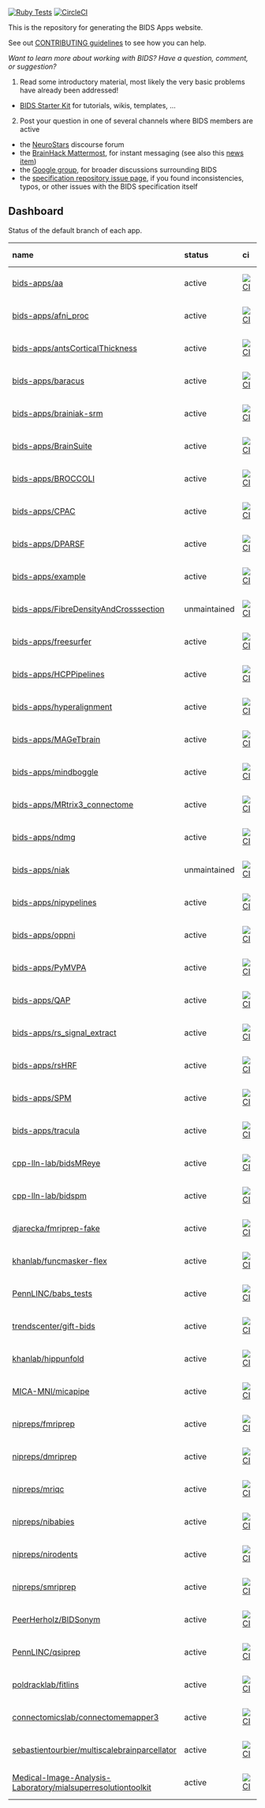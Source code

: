 [![Ruby Tests](https://github.com/bids-apps/bids-apps.github.io/actions/workflows/ruby_tests.yml/badge.svg)](https://github.com/bids-apps/bids-apps.github.io/actions/workflows/ruby_tests.yml)
[![CircleCI](https://circleci.com/gh/bids-apps/bids-apps.github.io/tree/master.svg?style=shield)](https://circleci.com/gh/bids-apps/bids-apps.github.io/tree/master)

This is the repository for generating the BIDS Apps website.

See out [CONTRIBUTING guidelines](./CONTRIBUTING.md) to see how you can help.

*Want to learn more about working with BIDS? Have a question, comment, or suggestion?*

1. Read some introductory material, most likely the very basic problems have already been addressed!
  - [BIDS Starter Kit](https://github.com/bids-standard/bids-starter-kit) for tutorials, wikis, templates, ...
2. Post your question in one of several channels where BIDS members are active
  - the [NeuroStars](https://neurostars.org/tags/bids) discourse forum
  - the [BrainHack Mattermost](https://mattermost.brainhack.org), for instant messaging (see also this [news item](https://bids.neuroimaging.io/2020/06/24/Join-the-BIDS-community-on-the-BrainHack-Mattermost.html))
  - the [Google group](https://groups.google.com/forum/#!forum/bids-discussion), for broader discussions surrounding BIDS
  - the [specification repository issue page](https://github.com/bids-standard/bids-specification/issues), if you found inconsistencies, typos, or other issues with the BIDS specification itself

## Dashboard

Status of the default branch of each app.

<!-- INSERT DASHBOARD HERE -->


| name                                                                                                                                            | status       | ci                                                                                                                                                                                                               | last commit                                                                                                                   | version                                                                                                                        |
|:------------------------------------------------------------------------------------------------------------------------------------------------|:-------------|:-----------------------------------------------------------------------------------------------------------------------------------------------------------------------------------------------------------------|:------------------------------------------------------------------------------------------------------------------------------|:-------------------------------------------------------------------------------------------------------------------------------|
| [bids-apps/aa](https://github.com/bids-apps/aa)                                                                                                 | active       | [![CI](https://circleci.com/gh/bids-apps/aa.svg?style=shield)](https://circleci.com/gh/bids-apps/aa/tree/master)                                                                                                 | ![GitHub last commit](https://img.shields.io/github/last-commit/bids-apps/aa)                                                 | ![version tag](https://img.shields.io/github/v/tag/bids-apps/aa?label=version)                                                 |
| [bids-apps/afni_proc](https://github.com/bids-apps/afni_proc)                                                                                   | active       | [![CI](https://circleci.com/gh/bids-apps/afni_proc.svg?style=shield)](https://circleci.com/gh/bids-apps/afni_proc/tree/master)                                                                                   | ![GitHub last commit](https://img.shields.io/github/last-commit/bids-apps/afni_proc)                                          | ![version tag](https://img.shields.io/github/v/tag/bids-apps/afni_proc?label=version)                                          |
| [bids-apps/antsCorticalThickness](https://github.com/bids-apps/antsCorticalThickness)                                                           | active       | [![CI](https://circleci.com/gh/bids-apps/antsCorticalThickness.svg?style=shield)](https://circleci.com/gh/bids-apps/antsCorticalThickness/tree/master)                                                           | ![GitHub last commit](https://img.shields.io/github/last-commit/bids-apps/antsCorticalThickness)                              | ![version tag](https://img.shields.io/github/v/tag/bids-apps/antscorticalthickness?label=version)                              |
| [bids-apps/baracus](https://github.com/bids-apps/baracus)                                                                                       | active       | [![CI](https://circleci.com/gh/bids-apps/baracus.svg?style=shield)](https://circleci.com/gh/bids-apps/baracus/tree/master)                                                                                       | ![GitHub last commit](https://img.shields.io/github/last-commit/bids-apps/baracus)                                            | ![version tag](https://img.shields.io/github/v/tag/bids-apps/baracus?label=version)                                            |
| [bids-apps/brainiak-srm](https://github.com/bids-apps/brainiak-srm)                                                                             | active       | [![CI](https://circleci.com/gh/bids-apps/brainiak-srm.svg?style=shield)](https://circleci.com/gh/bids-apps/brainiak-srm/tree/master)                                                                             | ![GitHub last commit](https://img.shields.io/github/last-commit/bids-apps/brainiak-srm)                                       | ![version tag](https://img.shields.io/github/v/tag/bids-apps/brainiak-srm?label=version)                                       |
| [bids-apps/BrainSuite](https://github.com/bids-apps/BrainSuite)                                                                                 | active       | [![CI](https://circleci.com/gh/bids-apps/BrainSuite.svg?style=shield)](https://circleci.com/gh/bids-apps/BrainSuite/tree/master)                                                                                 | ![GitHub last commit](https://img.shields.io/github/last-commit/bids-apps/BrainSuite)                                         | ![version tag](https://img.shields.io/github/v/tag/bids-apps/brainsuite?label=version)                                         |
| [bids-apps/BROCCOLI](https://github.com/bids-apps/BROCCOLI)                                                                                     | active       | [![CI](https://circleci.com/gh/bids-apps/BROCCOLI.svg?style=shield)](https://circleci.com/gh/bids-apps/BROCCOLI/tree/master)                                                                                     | ![GitHub last commit](https://img.shields.io/github/last-commit/bids-apps/BROCCOLI)                                           | ![version tag](https://img.shields.io/github/v/tag/bids-apps/broccoli?label=version)                                           |
| [bids-apps/CPAC](https://github.com/bids-apps/CPAC)                                                                                             | active       | [![CI](https://circleci.com/gh/bids-apps/CPAC.svg?style=shield)](https://circleci.com/gh/bids-apps/CPAC/tree/master)                                                                                             | ![GitHub last commit](https://img.shields.io/github/last-commit/bids-apps/CPAC)                                               | ![version tag](https://img.shields.io/github/v/tag/bids-apps/cpac?label=version)                                               |
| [bids-apps/DPARSF](https://github.com/bids-apps/DPARSF)                                                                                         | active       | [![CI](https://circleci.com/gh/bids-apps/DPARSF.svg?style=shield)](https://circleci.com/gh/bids-apps/DPARSF/tree/master)                                                                                         | ![GitHub last commit](https://img.shields.io/github/last-commit/bids-apps/DPARSF)                                             | ![version tag](https://img.shields.io/github/v/tag/bids-apps/dparsf?label=version)                                             |
| [bids-apps/example](https://github.com/bids-apps/example)                                                                                       | active       | [![CI](https://circleci.com/gh/bids-apps/example.svg?style=shield)](https://circleci.com/gh/bids-apps/example/tree/master)                                                                                       | ![GitHub last commit](https://img.shields.io/github/last-commit/bids-apps/example)                                            | ![version tag](https://img.shields.io/github/v/tag/bids-apps/example?label=version)                                            |
| [bids-apps/FibreDensityAndCrosssection](https://github.com/bids-apps/FibreDensityAndCrosssection)                                               | unmaintained | [![CI](https://circleci.com/gh/bids-apps/FibreDensityAndCrosssection.svg?style=shield)](https://circleci.com/gh/bids-apps/FibreDensityAndCrosssection/tree/master)                                               | ![GitHub last commit](https://img.shields.io/github/last-commit/bids-apps/FibreDensityAndCrosssection)                        | ![version tag](https://img.shields.io/github/v/tag/bids-apps/fibredensityandcrosssection?label=version)                        |
| [bids-apps/freesurfer](https://github.com/bids-apps/freesurfer)                                                                                 | active       | [![CI](https://circleci.com/gh/bids-apps/freesurfer.svg?style=shield)](https://circleci.com/gh/bids-apps/freesurfer/tree/master)                                                                                 | ![GitHub last commit](https://img.shields.io/github/last-commit/bids-apps/freesurfer)                                         | ![version tag](https://img.shields.io/github/v/tag/bids-apps/freesurfer?label=version)                                         |
| [bids-apps/HCPPipelines](https://github.com/bids-apps/HCPPipelines)                                                                             | active       | [![CI](https://circleci.com/gh/bids-apps/HCPPipelines.svg?style=shield)](https://circleci.com/gh/bids-apps/HCPPipelines/tree/master)                                                                             | ![GitHub last commit](https://img.shields.io/github/last-commit/bids-apps/HCPPipelines)                                       | ![version tag](https://img.shields.io/github/v/tag/bids-apps/hcppipelines?label=version)                                       |
| [bids-apps/hyperalignment](https://github.com/bids-apps/hyperalignment)                                                                         | active       | [![CI](https://circleci.com/gh/bids-apps/hyperalignment.svg?style=shield)](https://circleci.com/gh/bids-apps/hyperalignment/tree/master)                                                                         | ![GitHub last commit](https://img.shields.io/github/last-commit/bids-apps/hyperalignment)                                     | ![version tag](https://img.shields.io/github/v/tag/bids-apps/hyperalignment?label=version)                                     |
| [bids-apps/MAGeTbrain](https://github.com/bids-apps/MAGeTbrain)                                                                                 | active       | [![CI](https://circleci.com/gh/bids-apps/MAGeTbrain.svg?style=shield)](https://circleci.com/gh/bids-apps/MAGeTbrain/tree/master)                                                                                 | ![GitHub last commit](https://img.shields.io/github/last-commit/bids-apps/MAGeTbrain)                                         | ![version tag](https://img.shields.io/github/v/tag/bids-apps/magetbrain?label=version)                                         |
| [bids-apps/mindboggle](https://github.com/bids-apps/mindboggle)                                                                                 | active       | [![CI](https://circleci.com/gh/bids-apps/mindboggle.svg?style=shield)](https://circleci.com/gh/bids-apps/mindboggle/tree/master)                                                                                 | ![GitHub last commit](https://img.shields.io/github/last-commit/bids-apps/mindboggle)                                         | ![version tag](https://img.shields.io/github/v/tag/bids-apps/mindboggle?label=version)                                         |
| [bids-apps/MRtrix3_connectome](https://github.com/bids-apps/MRtrix3_connectome)                                                                 | active       | [![CI](https://circleci.com/gh/bids-apps/MRtrix3_connectome.svg?style=shield)](https://circleci.com/gh/bids-apps/MRtrix3_connectome/tree/master)                                                                 | ![GitHub last commit](https://img.shields.io/github/last-commit/bids-apps/MRtrix3_connectome)                                 | ![version tag](https://img.shields.io/github/v/tag/bids-apps/mrtrix3_connectome?label=version)                                 |
| [bids-apps/ndmg](https://github.com/bids-apps/ndmg)                                                                                             | active       | [![CI](https://circleci.com/gh/bids-apps/ndmg.svg?style=shield)](https://circleci.com/gh/bids-apps/ndmg/tree/master)                                                                                             | ![GitHub last commit](https://img.shields.io/github/last-commit/bids-apps/ndmg)                                               | ![version tag](https://img.shields.io/github/v/tag/bids-apps/ndmg?label=version)                                               |
| [bids-apps/niak](https://github.com/bids-apps/niak)                                                                                             | unmaintained | [![CI](https://circleci.com/gh/bids-apps/niak.svg?style=shield)](https://circleci.com/gh/bids-apps/niak/tree/master)                                                                                             | ![GitHub last commit](https://img.shields.io/github/last-commit/bids-apps/niak)                                               | ![version tag](https://img.shields.io/github/v/tag/bids-apps/niak?label=version)                                               |
| [bids-apps/nipypelines](https://github.com/bids-apps/nipypelines)                                                                               | active       | [![CI](https://circleci.com/gh/bids-apps/nipypelines.svg?style=shield)](https://circleci.com/gh/bids-apps/nipypelines/tree/master)                                                                               | ![GitHub last commit](https://img.shields.io/github/last-commit/bids-apps/nipypelines)                                        | ![version tag](https://img.shields.io/github/v/tag/bids-apps/nipypelines?label=version)                                        |
| [bids-apps/oppni](https://github.com/bids-apps/oppni)                                                                                           | active       | [![CI](https://circleci.com/gh/bids-apps/oppni.svg?style=shield)](https://circleci.com/gh/bids-apps/oppni/tree/master)                                                                                           | ![GitHub last commit](https://img.shields.io/github/last-commit/bids-apps/oppni)                                              | ![version tag](https://img.shields.io/github/v/tag/bids-apps/oppni?label=version)                                              |
| [bids-apps/PyMVPA](https://github.com/bids-apps/PyMVPA)                                                                                         | active       | [![CI](https://circleci.com/gh/bids-apps/PyMVPA.svg?style=shield)](https://circleci.com/gh/bids-apps/PyMVPA/tree/master)                                                                                         | ![GitHub last commit](https://img.shields.io/github/last-commit/bids-apps/PyMVPA)                                             | ![version tag](https://img.shields.io/github/v/tag/bids-apps/pymvpa?label=version)                                             |
| [bids-apps/QAP](https://github.com/bids-apps/QAP)                                                                                               | active       | [![CI](https://circleci.com/gh/bids-apps/QAP.svg?style=shield)](https://circleci.com/gh/bids-apps/QAP/tree/master)                                                                                               | ![GitHub last commit](https://img.shields.io/github/last-commit/bids-apps/QAP)                                                | ![version tag](https://img.shields.io/github/v/tag/bids-apps/qap?label=version)                                                |
| [bids-apps/rs_signal_extract](https://github.com/bids-apps/rs_signal_extract)                                                                   | active       | [![CI](https://circleci.com/gh/bids-apps/rs_signal_extract.svg?style=shield)](https://circleci.com/gh/bids-apps/rs_signal_extract/tree/master)                                                                   | ![GitHub last commit](https://img.shields.io/github/last-commit/bids-apps/rs_signal_extract)                                  | ![version tag](https://img.shields.io/github/v/tag/bids-apps/rs_signal_extract?label=version)                                  |
| [bids-apps/rsHRF](https://github.com/bids-apps/rsHRF)                                                                                           | active       | [![CI](https://circleci.com/gh/bids-apps/rsHRF.svg?style=shield)](https://circleci.com/gh/bids-apps/rsHRF/tree/master)                                                                                           | ![GitHub last commit](https://img.shields.io/github/last-commit/bids-apps/rsHRF)                                              | ![version tag](https://img.shields.io/github/v/tag/bids-apps/rshrf?label=version)                                              |
| [bids-apps/SPM](https://github.com/bids-apps/SPM)                                                                                               | active       | [![CI](https://circleci.com/gh/bids-apps/SPM.svg?style=shield)](https://circleci.com/gh/bids-apps/SPM/tree/master)                                                                                               | ![GitHub last commit](https://img.shields.io/github/last-commit/bids-apps/SPM)                                                | ![version tag](https://img.shields.io/github/v/tag/bids-apps/spm?label=version)                                                |
| [bids-apps/tracula](https://github.com/bids-apps/tracula)                                                                                       | active       | [![CI](https://circleci.com/gh/bids-apps/tracula.svg?style=shield)](https://circleci.com/gh/bids-apps/tracula/tree/master)                                                                                       | ![GitHub last commit](https://img.shields.io/github/last-commit/bids-apps/tracula)                                            | ![version tag](https://img.shields.io/github/v/tag/bids-apps/tracula?label=version)                                            |
| [cpp-lln-lab/bidsMReye](https://github.com/cpp-lln-lab/bidsMReye)                                                                               | active       | [![CI](https://github.com/cpp-lln-lab/bidsMReye/actions/workflows/system_tests.yml/badge.svg?branch=main)](https://github.com/cpp-lln-lab/bidsMReye/actions/workflows/system_tests.yml/)                         | ![GitHub last commit](https://img.shields.io/github/last-commit/cpp-lln-lab/bidsMReye)                                        | ![version tag](https://img.shields.io/github/v/tag/cpp-lln-lab/bidsmreye?label=version)                                        |
| [cpp-lln-lab/bidspm](https://github.com/cpp-lln-lab/bidspm)                                                                                     | active       | [![CI](https://github.com/cpp-lln-lab/bidspm/actions/workflows/tests.yml/badge.svg?branch=main)](https://github.com/cpp-lln-lab/bidspm/actions/workflows/tests.yml/)                                             | ![GitHub last commit](https://img.shields.io/github/last-commit/cpp-lln-lab/bidspm)                                           | ![version tag](https://img.shields.io/github/v/tag/cpp-lln-lab/bidspm?label=version)                                           |
| [djarecka/fmriprep-fake](https://github.com/djarecka/fmriprep-fake)                                                                             | active       | [![CI](https://img.shields.io/badge/CI-none-lightgrey)](None)                                                                                                                                                    | ![GitHub last commit](https://img.shields.io/github/last-commit/djarecka/fmriprep-fake)                                       | ![version tag](https://img.shields.io/github/v/tag/djarecka/fmriprep-fake?label=version)                                       |
| [khanlab/funcmasker-flex](https://github.com/khanlab/funcmasker-flex)                                                                           | active       | [![CI](https://github.com/khanlab/funcmasker-flex/actions/workflows/test.yml/badge.svg?branch=main)](https://github.com/khanlab/funcmasker-flex/actions/workflows/test.yml/)                                     | ![GitHub last commit](https://img.shields.io/github/last-commit/khanlab/funcmasker-flex)                                      | ![version tag](https://img.shields.io/github/v/tag/khanlab/funcmasker-flex?label=version)                                      |
| [PennLINC/babs_tests](https://github.com/PennLINC/babs_tests)                                                                                   | active       | [![CI](https://img.shields.io/badge/CI-none-lightgrey)](None)                                                                                                                                                    | ![GitHub last commit](https://img.shields.io/github/last-commit/PennLINC/babs_tests)                                          | ![version tag](https://img.shields.io/github/v/tag/pennlinc/babs_tests?label=version)                                          |
| [trendscenter/gift-bids](https://github.com/trendscenter/gift-bids)                                                                             | active       | [![CI](https://img.shields.io/badge/CI-none-lightgrey)](None)                                                                                                                                                    | ![GitHub last commit](https://img.shields.io/github/last-commit/trendscenter/gift-bids)                                       | ![version tag](https://img.shields.io/github/v/tag/trendscenter/gift-bids?label=version)                                       |
| [khanlab/hippunfold](https://github.com/khanlab/hippunfold)                                                                                     | active       | [![CI](https://circleci.com/gh/khanlab/hippunfold.svg?style=shield)](https://circleci.com/gh/khanlab/hippunfold/tree/master)                                                                                     | ![GitHub last commit](https://img.shields.io/github/last-commit/khanlab/hippunfold)                                           | ![version tag](https://img.shields.io/github/v/tag/khanlab/hippunfold?label=version)                                           |
| [MICA-MNI/micapipe](https://github.com/MICA-MNI/micapipe)                                                                                       | active       | [![CI](https://img.shields.io/badge/CI-none-lightgrey)](None)                                                                                                                                                    | ![GitHub last commit](https://img.shields.io/github/last-commit/MICA-MNI/micapipe)                                            | ![version tag](https://img.shields.io/github/v/tag/mica-mni/micapipe?label=version)                                            |
| [nipreps/fmriprep](https://github.com/nipreps/fmriprep)                                                                                         | active       | [![CI](https://circleci.com/gh/nipreps/fmriprep.svg?style=shield)](https://circleci.com/gh/nipreps/fmriprep/tree/master)                                                                                         | ![GitHub last commit](https://img.shields.io/github/last-commit/nipreps/fmriprep)                                             | ![version tag](https://img.shields.io/github/v/tag/nipreps/fmriprep?label=version)                                             |
| [nipreps/dmriprep](https://github.com/nipreps/dmriprep)                                                                                         | active       | [![CI](https://circleci.com/gh/nipreps/dmriprep.svg?style=shield)](https://circleci.com/gh/nipreps/dmriprep/tree/master)                                                                                         | ![GitHub last commit](https://img.shields.io/github/last-commit/nipreps/dmriprep)                                             | ![version tag](https://img.shields.io/github/v/tag/nipreps/dmriprep?label=version)                                             |
| [nipreps/mriqc](https://github.com/nipreps/mriqc)                                                                                               | active       | [![CI](https://circleci.com/gh/nipreps/mriqc.svg?style=shield)](https://circleci.com/gh/nipreps/mriqc/tree/master)                                                                                               | ![GitHub last commit](https://img.shields.io/github/last-commit/nipreps/mriqc)                                                | ![version tag](https://img.shields.io/github/v/tag/nipreps/mriqc?label=version)                                                |
| [nipreps/nibabies](https://github.com/nipreps/nibabies)                                                                                         | active       | [![CI](https://circleci.com/gh/nipreps/nibabies.svg?style=shield)](https://circleci.com/gh/nipreps/nibabies/tree/master)                                                                                         | ![GitHub last commit](https://img.shields.io/github/last-commit/nipreps/nibabies)                                             | ![version tag](https://img.shields.io/github/v/tag/nipreps/nibabies?label=version)                                             |
| [nipreps/nirodents](https://github.com/nipreps/nirodents)                                                                                       | active       | [![CI](https://circleci.com/gh/nipreps/nirodents.svg?style=shield)](https://circleci.com/gh/nipreps/nirodents/tree/master)                                                                                       | ![GitHub last commit](https://img.shields.io/github/last-commit/nipreps/nirodents)                                            | ![version tag](https://img.shields.io/github/v/tag/nipreps/nirodents?label=version)                                            |
| [nipreps/smriprep](https://github.com/nipreps/smriprep)                                                                                         | active       | [![CI](https://circleci.com/gh/nipreps/smriprep.svg?style=shield)](https://circleci.com/gh/nipreps/smriprep/tree/master)                                                                                         | ![GitHub last commit](https://img.shields.io/github/last-commit/nipreps/smriprep)                                             | ![version tag](https://img.shields.io/github/v/tag/nipreps/smriprep?label=version)                                             |
| [PeerHerholz/BIDSonym](https://github.com/PeerHerholz/BIDSonym)                                                                                 | active       | [![CI](https://app.travis-ci.com/PeerHerholz/BIDSonym.svg?branch=master)](https://app.travis-ci.com/PeerHerholz/BIDSonym)                                                                                        | ![GitHub last commit](https://img.shields.io/github/last-commit/PeerHerholz/BIDSonym)                                         | ![version tag](https://img.shields.io/github/v/tag/peerherholz/bidsonym?label=version)                                         |
| [PennLINC/qsiprep](https://github.com/PennLINC/qsiprep)                                                                                         | active       | [![CI](https://circleci.com/gh/PennLINC/qsiprep.svg?style=shield)](https://circleci.com/gh/PennLINC/qsiprep/tree/master)                                                                                         | ![GitHub last commit](https://img.shields.io/github/last-commit/PennLINC/qsiprep)                                             | ![version tag](https://img.shields.io/github/v/tag/pennlinc/qsiprep?label=version)                                             |
| [poldracklab/fitlins](https://github.com/poldracklab/fitlins)                                                                                   | active       | [![CI](https://circleci.com/gh/poldracklab/fitlins.svg?style=shield)](https://circleci.com/gh/poldracklab/fitlins/tree/dev)                                                                                      | ![GitHub last commit](https://img.shields.io/github/last-commit/poldracklab/fitlins)                                          | ![version tag](https://img.shields.io/github/v/tag/poldracklab/fitlins?label=version)                                          |
| [connectomicslab/connectomemapper3](https://github.com/connectomicslab/connectomemapper3)                                                       | active       | [![CI](https://circleci.com/gh/connectomicslab/connectomemapper3.svg?style=shield)](https://circleci.com/gh/connectomicslab/connectomemapper3/tree/master)                                                       | ![GitHub last commit](https://img.shields.io/github/last-commit/connectomicslab/connectomemapper3)                            | ![version tag](https://img.shields.io/github/v/tag/connectomicslab/connectomemapper3?label=version)                            |
| [sebastientourbier/multiscalebrainparcellator](https://github.com/sebastientourbier/multiscalebrainparcellator)                                 | active       | [![CI](https://circleci.com/gh/sebastientourbier/multiscalebrainparcellator.svg?style=shield)](https://circleci.com/gh/sebastientourbier/multiscalebrainparcellator/tree/master)                                 | ![GitHub last commit](https://img.shields.io/github/last-commit/sebastientourbier/multiscalebrainparcellator)                 | ![version tag](https://img.shields.io/github/v/tag/sebastientourbier/multiscalebrainparcellator?label=version)                 |
| [Medical-Image-Analysis-Laboratory/mialsuperresolutiontoolkit](https://github.com/Medical-Image-Analysis-Laboratory/mialsuperresolutiontoolkit) | active       | [![CI](https://circleci.com/gh/Medical-Image-Analysis-Laboratory/mialsuperresolutiontoolkit.svg?style=shield)](https://circleci.com/gh/Medical-Image-Analysis-Laboratory/mialsuperresolutiontoolkit/tree/master) | ![GitHub last commit](https://img.shields.io/github/last-commit/Medical-Image-Analysis-Laboratory/mialsuperresolutiontoolkit) | ![version tag](https://img.shields.io/github/v/tag/medical-image-analysis-laboratory/mialsuperresolutiontoolkit?label=version) |
